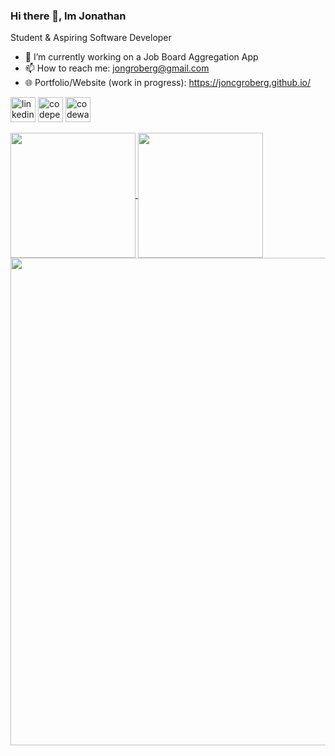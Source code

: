 ### Hi there 👋, Im Jonathan
Student & Aspiring Software Developer

- 🔭 I’m currently working on a Job Board Aggregation App 
- 📫 How to reach me: jongroberg@gmail.com
- 🌐 Portfolio/Website (work in progress): https://joncgroberg.github.io/


[<img src='https://img.shields.io/badge/LinkedIn-0077B5?style=for-the-badge&logo=linkedin&logoColor=white' alt='linkedin' height='40'>](https://www.linkedin.com/in/https://www.linkedin.com/in/jonathan-groberg//)  [<img src='https://img.shields.io/badge/Codepen-000000?style=for-the-badge&logo=codepen&logoColor=white' alt='codepen' height='40'>](https://codepen.io/https://codepen.io/joncgroberg)  [<img src='https://img.shields.io/badge/Codewars-B1361E?style=for-the-badge&logo=Codewars&logoColor=white' alt='codewars' height='40'>](https://www.codewars.com/users/JonCGroberg)  


<a href="https://github.com/anuraghazra/convoychat">
  <img height=200 align="center" src="https://github-readme-stats.vercel.app/api/top-langs?username=joncgroberg&layout=compact&langs_count=8" />
</a>
<a href="https://github.com/anuraghazra/github-readme-stats">
  <img height=200 align="center" src="https://github-readme-stats.vercel.app/api?username=joncgroberg&rank_icon=percentile" />
</a>
<a href="https://github.com/anuraghazra/convoychat">
  <img width = 780 align ="center" src ="https://github-profile-summary-cards.vercel.app/api/cards/profile-details?username=joncgroberg">
</a>
